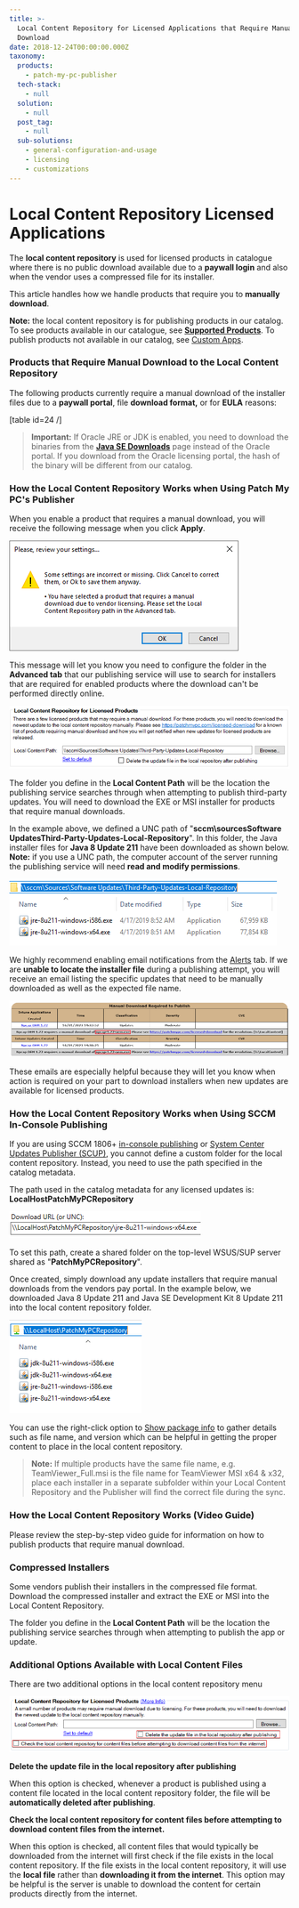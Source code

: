 ```yaml
---
title: >-
  Local Content Repository for Licensed Applications that Require Manual
  Download
date: 2018-12-24T00:00:00.000Z
taxonomy:
  products:
    - patch-my-pc-publisher
  tech-stack:
    - null
  solution:
    - null
  post_tag:
    - null
  sub-solutions:
    - general-configuration-and-usage
    - licensing
    - customizations
---
```


# Local Content Repository Licensed Applications

The **local content repository** is used for licensed products in catalogue where there is no public download available due to a **paywall login** and also when the vendor uses a compressed file for its installer.

This article handles how we handle products that require you to **manually download**.

**Note:** the local content repository is for publishing products in our catalog. To see products available in our catalogue, see [**Supported Products**](../../supported-products/). To publish products not available in our catalog, see [Custom Apps](https://docs.patchmypc.com/installation-guides/patch-my-pc-cloud/custom-apps).

### Products that Require Manual Download to the Local Content Repository

The following products currently require a manual download of the installer files due to a **paywall portal**, file **download format,** or for **EULA** reasons:

\[table id=24 /]

> **Important:** If Oracle JRE or JDK is enabled, you need to download the binaries from the [**Java SE Downloads**](https://www.oracle.com/java/technologies/javase-downloads.html) page instead of the Oracle portal. If you download from the Oracle licensing portal, the hash of the binary will be different from our catalog.&#x20;

### How the Local Content Repository Works when Using Patch My PC's Publisher

When you enable a product that requires a manual download, you will receive the following message when you click **Apply**.

![SCCM third-party updates products requiring manual download message](../../_images/products-requiring-manual-download-message.png)

This message will let you know you need to configure the folder in the **Advanced tab** that our publishing service will use to search for installers that are required for enabled products where the download can't be performed directly online.

![Local Content Repository Input Menu](../../_images/local-content-folder-location-publishing-service-advanced-tab.png)

The folder you define in the **Local Content Path** will be the location the publishing service searches through when attempting to publish third-party updates. You will need to download the EXE or MSI installer for products that require manual downloads.

In the example above, we defined a UNC path of "**sccm\sourcesSoftware UpdatesThird-Party-Updates-Local-Repository**". In this folder, the Java installer files for **Java 8 Update 211** have been downloaded as shown below. **Note:** if you use a UNC path, the computer account of the server running the publishing service will need **read and modify permissions**.

![Example of Java Installer in Local Content Folder](../../_images/example-of-jre-downloaded-in-local-repository.png)

We highly recommend enabling email notifications from the [Alerts](https://patchmypc.com/how-publishing-alerts-work#topic1) tab. If we are **unable to locate the installer file** during a publishing attempt, you will receive an email listing the specific updates that need to be manually downloaded as well as the expected file name.

![](../../_images/Email_Rreport_LocalContent.png)

These emails are especially helpful because they will let you know when action is required on your part to download installers when new updates are available for licensed products.&#x20;

### How the Local Content Repository Works when Using SCCM In-Console Publishing

If you are using SCCM 1806+ [in-console publishing](https://learn.microsoft.com/en-us/mem/configmgr/sum/deploy-use/third-party-software-updates) or [System Center Updates Publisher (SCUP)](https://learn.microsoft.com/en-us/mem/configmgr/sum/tools/updates-publisher), you cannot define a custom folder for the local content repository. Instead, you need to use the path specified in the catalog metadata.

The path used in the catalog metadata for any licensed updates is: **LocalHostPatchMyPCRepository**

![Default Local Content Path When Using SCCM](../../_images/SCCM-Defualt-Local-Content-Path.png)

To set this path, create a shared folder on the top-level WSUS/SUP server shared as "**PatchMyPCRepository**".

Once created, simply download any update installers that require manual downloads from the vendors pay portal. In the example below, we downloaded Java 8 Update 211 and Java SE Development Kit 8 Update 211 into the local content repository folder.

![Local Content Installers in Folder](../../_images/PatchMyPCRepository-Local-Content-Download.png)

You can use the right-click option to [Show package info](https://patchmypc.com/custom-options-available-for-third-party-updates-and-applications#PackageInfo) to gather details such as file name, and version which can be helpful in getting the proper content to place in the local content repository.

> **Note:** If multiple products have the same file name, e.g. TeamViewer\_Full.msi is the file name for TeamViewer MSI x64 & x32, place each installer in a  separate subfolder within your Local Content Repository and the Publisher will find the correct file during the sync.

### How the Local Content Repository Works (Video Guide)

Please review the step-by-step video guide for information on how to publish products that require manual download.

### Compressed Installers

Some vendors publish their installers in the compressed file format. Download the compressed installer and extract the EXE or MSI into the Local Content Repository.

The folder you define in the **Local Content Path** will be the location the publishing service searches through when attempting to publish the app or update.

### Additional Options Available with Local Content Files

There are two additional options in the local content repository menu

![Publisher Local Content Other Options](../../_images/local-content-repository-options.png)

**Delete the update file in the local repository after publishing**

When this option is checked, whenever a product is published using a content file located in the local content repository folder, the file will be **automatically deleted after publishing**.

**Check the local content repository for content files before attempting to download content files from the internet.**

When this option is checked, all content files that would typically be downloaded from the internet will first check if the file exists in the local content repository. If the file exists in the local content repository, it will use the **local file** rather than **downloading it from the internet**. This option may be helpful is the server is unable to download the content for certain products directly from the internet.
